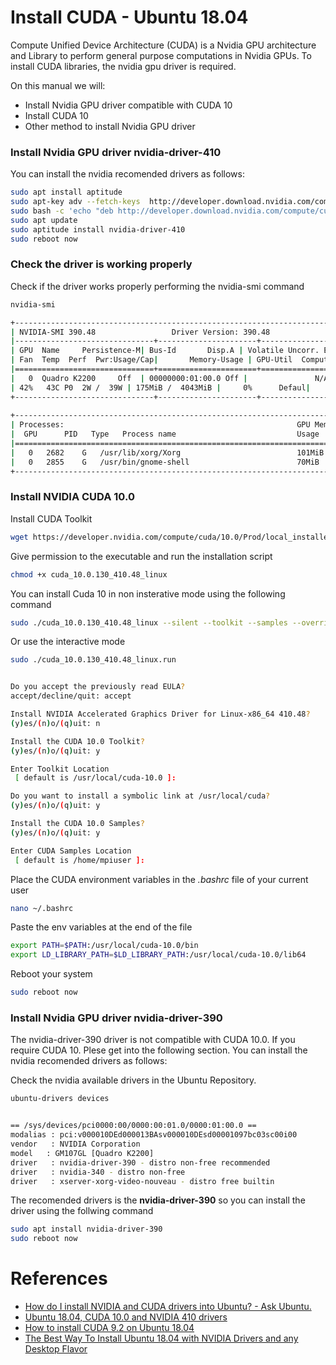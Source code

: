 # Install CUDA - Ubuntu 18.04

Compute Unified Device Architecture (CUDA) is a Nvidia GPU architecture and Library to perform general purpose computations in Nvidia GPUs. To install CUDA libraries, the nvidia gpu driver is required. 

On this manual we will:

* Install Nvidia GPU driver compatible with CUDA 10
* Install CUDA 10
* Other method to install Nvidia GPU driver

### Install Nvidia GPU driver nvidia-driver-410

You can install the nvidia recomended drivers as follows:

```sh
sudo apt install aptitude
sudo apt-key adv --fetch-keys  http://developer.download.nvidia.com/compute/cuda/repos/ubuntu1804/x86_64/7fa2af80.pub
sudo bash -c 'echo "deb http://developer.download.nvidia.com/compute/cuda/repos/ubuntu1804/x86_64 /" > /etc/apt/sources.list.d/cuda.list'
sudo apt update
sudo aptitude install nvidia-driver-410
sudo reboot now
```

### Check the driver is working properly

Check if the driver works properly performing the nvidia-smi command

```sh 
nvidia-smi

+-----------------------------------------------------------------------------+
| NVIDIA-SMI 390.48             	Driver Version: 390.48                |
|-------------------------------+----------------------+----------------------+
| GPU  Name    	Persistence-M| Bus-Id    	Disp.A | Volatile Uncorr. ECC |
| Fan  Temp  Perf  Pwr:Usage/Cap|     	Memory-Usage | GPU-Util  Compute M.   |
|===============================+======================+======================|
|   0  Quadro K2200    	Off  | 00000000:01:00.0 Off |              	N/A   |
| 42%   43C	P0 	2W /  39W |	175MiB /  4043MiB |  	0%  	Defaul|
+-------------------------------+----------------------+----------------------+
                                                                          	 
+-----------------------------------------------------------------------------+
| Processes:                                                   	GPU Memory    |
|  GPU   	PID   Type   Process name                         	Usage |
|=============================================================================|
|	0  	2682  	G   /usr/lib/xorg/Xorg                       	101MiB|
|	0  	2855  	G   /usr/bin/gnome-shell                      	70MiB |
+-----------------------------------------------------------------------------+
```

### Install NVIDIA CUDA 10.0

Install CUDA Toolkit

```sh
wget https://developer.nvidia.com/compute/cuda/10.0/Prod/local_installers/cuda_10.0.130_410.48_linux
```

Give permission to the executable and run the installation script

```sh
chmod +x cuda_10.0.130_410.48_linux
```

You can install Cuda 10 in non insterative mode using the following command

```sh 
sudo ./cuda_10.0.130_410.48_linux --silent --toolkit --samples --override
```

Or use the interactive mode  

```sh
sudo ./cuda_10.0.130_410.48_linux.run


Do you accept the previously read EULA?
accept/decline/quit: accept

Install NVIDIA Accelerated Graphics Driver for Linux-x86_64 410.48?
(y)es/(n)o/(q)uit: n

Install the CUDA 10.0 Toolkit?
(y)es/(n)o/(q)uit: y

Enter Toolkit Location
 [ default is /usr/local/cuda-10.0 ]: 

Do you want to install a symbolic link at /usr/local/cuda?
(y)es/(n)o/(q)uit: y

Install the CUDA 10.0 Samples?
(y)es/(n)o/(q)uit: y

Enter CUDA Samples Location
 [ default is /home/mpiuser ]: 

```

Place the CUDA environment variables in the *.bashrc* file of your current user

```sh 
nano ~/.bashrc
```

Paste the env variables at the end of the file 

```sh
export PATH=$PATH:/usr/local/cuda-10.0/bin
export LD_LIBRARY_PATH=$LD_LIBRARY_PATH:/usr/local/cuda-10.0/lib64
```

Reboot your system

```sh
sudo reboot now
```

### Install Nvidia GPU driver nvidia-driver-390

The nvidia-driver-390 driver is not compatible with CUDA 10.0. If you require CUDA 10. Plese get into the following section. You can install the nvidia recomended drivers as follows:

Check the nvidia available drivers in the Ubuntu Repository.

```sh
ubuntu-drivers devices


== /sys/devices/pci0000:00/0000:00:01.0/0000:01:00.0 ==
modalias : pci:v000010DEd000013BAsv000010DEsd00001097bc03sc00i00
vendor   : NVIDIA Corporation
model	: GM107GL [Quadro K2200]
driver   : nvidia-driver-390 - distro non-free recommended
driver   : nvidia-340 - distro non-free
driver   : xserver-xorg-video-nouveau - distro free builtin

```

The recomended drivers is the **nvidia-driver-390** so you can install the driver using the follwing command

```sh 
sudo apt install nvidia-driver-390
sudo reboot now
```

# References

- [How do I install NVIDIA and CUDA drivers into Ubuntu? - Ask Ubuntu.](https://askubuntu.com/questions/1077061/how-do-i-install-nvidia-and-cuda-drivers-into-ubuntu)
- [Ubuntu 18.04, CUDA 10.0 and NVIDIA 410 drivers](https://askubuntu.com/questions/1077061/how-do-i-install-nvidia-and-cuda-drivers-into-ubuntu)
- [How to install CUDA 9.2 on Ubuntu 18.04](https://www.pugetsystems.com/labs/hpc/How-to-install-CUDA-9-2-on-Ubuntu-18-04-1184/)
- [The Best Way To Install Ubuntu 18.04 with NVIDIA Drivers and any Desktop Flavor](https://www.pugetsystems.com/labs/hpc/The-Best-Way-To-Install-Ubuntu-18-04-with-NVIDIA-Drivers-and-any-Desktop-Flavor-1178/)
